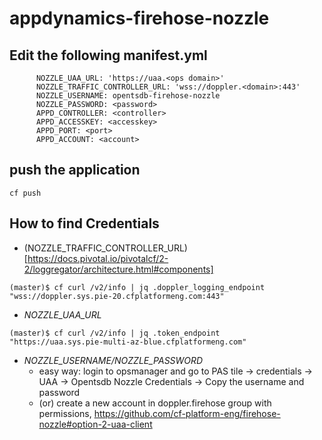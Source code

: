 # appdynamics-firehose-nozzle


## Edit the following manifest.yml
```
      NOZZLE_UAA_URL: 'https://uaa.<ops domain>'
      NOZZLE_TRAFFIC_CONTROLLER_URL: 'wss://doppler.<domain>:443'
      NOZZLE_USERNAME: opentsdb-firehose-nozzle
      NOZZLE_PASSWORD: <password>
      APPD_CONTROLLER: <controller>
      APPD_ACCESSKEY: <accesskey>
      APPD_PORT: <port>
      APPD_ACCOUNT: <account>
```

## push the application

```
cf push
```

## How to find Credentials


- (NOZZLE_TRAFFIC_CONTROLLER_URL)[https://docs.pivotal.io/pivotalcf/2-2/loggregator/architecture.html#components]

```
(master)$ cf curl /v2/info | jq .doppler_logging_endpoint
"wss://doppler.sys.pie-20.cfplatformeng.com:443"
```

- *NOZZLE_UAA_URL* 
```
(master)$ cf curl /v2/info | jq .token_endpoint
"https://uaa.sys.pie-multi-az-blue.cfplatformeng.com"
```

- *NOZZLE_USERNAME/NOZZLE_PASSWORD* 
   * easy way: login to opsmanager and go to PAS tile -> credentials -> UAA -> Opentsdb Nozzle Credentials -> Copy the username and password
   * (or) create a new account in doppler.firehose group with permissions, https://github.com/cf-platform-eng/firehose-nozzle#option-2-uaa-client
